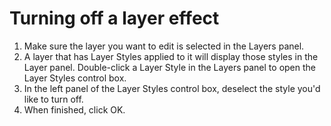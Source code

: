 # Turning off a layer effect

1. Make sure the layer you want to edit is selected in the Layers panel.
2. A layer that has Layer Styles applied to it will display those styles in the Layer panel. Double-click a Layer Style in the Layers panel to open the Layer Styles control box.
3. In the left panel of the Layer Styles control box, deselect the style you'd like to turn off.
4. When finished, click OK.

